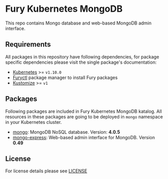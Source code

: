 # Fury Kubernetes MongoDB

This repo contains Mongo database and web-based MongoDB admin interface.

## Requirements

All packages in this repository have following dependencies, for package
specific dependencies please visit the single package's documentation:

- [Kubernetes](https://kubernetes.io) >= `v1.10.0`
- [Furyctl](https://github.com/sighup-io/furyctl) package manager to install Fury packages
- [Kustomize](https://github.com/kubernetes-sigs/kustomize) >= `v1`

## Packages

Following packages are included in Fury Kubernetes MongoDB katalog. All
resources in these packages are going to be deployed in `mongo` namespace in
your Kubernetes cluster.

- [mongo](katalog/mongo): MongoDB NoSQL database. Version: **4.0.5**
- [mongo-express](katalog/mongo-express): Web-based admin interface for MongoDB. Version **0.49**


## License

For license details please see [LICENSE](https://sighup.io/fury/license)
